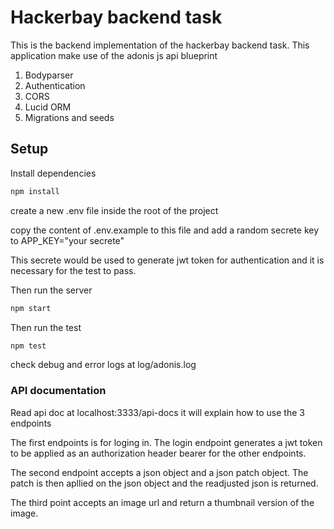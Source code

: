 # Hackerbay backend task

This is the backend implementation of the hackerbay backend task.
This application make use of the adonis js api blueprint

1. Bodyparser
2. Authentication
3. CORS
4. Lucid ORM
5. Migrations and seeds

## Setup

Install dependencies

```bash
npm install
```
create a new .env file inside the root of the project

copy the content of .env.example to this file and add a random secrete key to APP_KEY="your secrete"

This secrete would be used to generate jwt token for authentication and it is necessary for the test to pass.


Then run the server

```bash
npm start
```
Then run the test


```bash
npm test
```

check debug and error logs at log/adonis.log

### API documentation

Read api doc at localhost:3333/api-docs
it will explain how to use the 3 endpoints

The first endpoints is for loging in. The login endpoint
generates a jwt token to be applied as an authorization header bearer for the other endpoints.

The second endpoint accepts a json object and a json patch object. The patch is then apllied on the json object and the readjusted json is returned.

The third point accepts an image url and return a thumbnail version of the image.
